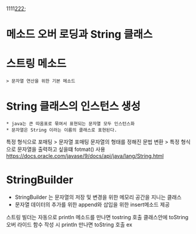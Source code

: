 1111[222](#);


# 메소드 오버 로딩과 String 클래스



# 스트링 메소드 
<!-- 
    여기는 추후 자바 api 문서로 점프 
-->
    > 문자열 연산을 위한 기본 메소드 
    





# String 클래스의 인스턴스 생성
    * java는 큰 따옴표로 묶여서 표현되는 문자열 모두 인스턴스화
    * 문자열은 String 이라는 이름의 클래스로 표현된다.


특정 형식으로 포매팅
    > 문자열 포매팅
        문자열의 형태를 정해진 문법 변환
    > 특정 형식으로 문자열을 출력하고 싶을떄 fotmat() 사용
https://docs.oracle.com/javase/9/docs/api/java/lang/String.html





# StringBuilder
 * StringBuilder 는 문자열의 저장 및 변경을 위한 메모리 공간을 지니는 클래스
 * 문자열 데이터의 추가를 위한 append와 삽입을 위한 insert메소드 제공

스트링 빌더는 자동으로 println 메소드를 만나면 tostring 호출
클래스안에 toString 오버 라이드 함수 작성 시 println 만나면 toString 호출
ex


    



